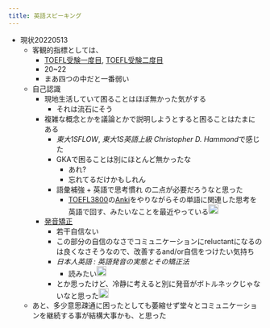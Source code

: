 ```yaml
---
title: 英語スピーキング
---
```


* 現状20220513
  * 客観的指標としては、
    * [TOEFL受験一度目](TOEFL%E5%8F%97%E9%A8%93%E4%B8%80%E5%BA%A6%E7%9B%AE.md), [TOEFL受験二度目](TOEFL%E5%8F%97%E9%A8%93%E4%BA%8C%E5%BA%A6%E7%9B%AE.md)
    * 20~22
    * まあ四つの中だと一番弱い
  * 自己認識
    * 現地生活していて困ることはほぼ無かった気がする
      * それは流石にそう
    * 複雑な概念とかを議論とかで説明しようとすると困ることはたまにある
      * *東大1SFLOW*, *東大1S英語上級 Christopher D. Hammond*で感じた
      * GKAで困ることは別にほとんど無かったな
        * あれ?
        * 忘れてるだけかもしれん
      * 語彙補強 + 英語で思考慣れ の二点が必要だろうなと思った
        * [TOEFL3800](TOEFL3800.md)の[Anki](Anki.md)をやりながらその単語に関連した思考を英語で回す、みたいなことを最近やっている<img src='https://scrapbox.io/api/pages/blu3mo-public/blu3mo/icon' alt='blu3mo.icon' height="19.5"/>
    * [発音矯正](%E7%99%BA%E9%9F%B3%E7%9F%AF%E6%AD%A3.md)
      * 若干自信ない
      * この部分の自信のなさでコミュニケーションにreluctantになるのは良くなさそうなので、改善するand/or自信をつけたい気持ち
      * *日本人英語 : 英語発音の実態とその矯正法*
        * 読みたい<img src='https://scrapbox.io/api/pages/blu3mo-public/blu3mo/icon' alt='blu3mo.icon' height="19.5"/>
      * とか思ったけど、冷静に考えると別に発音がボトルネックじゃないなと思った<img src='https://scrapbox.io/api/pages/blu3mo-public/blu3mo/icon' alt='blu3mo.icon' height="19.5"/>
  * あと、多少意思疎通に困ったとしても萎縮せず堂々とコミュニケーションを継続する事が結構大事かも、と思った

